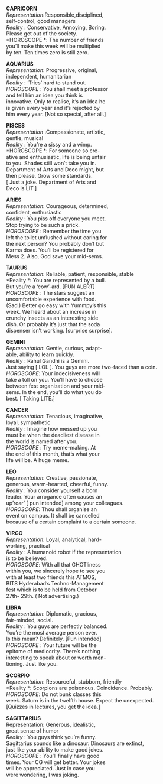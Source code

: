 <p><!-- wp:paragraph --></p>
<p><strong>CAPRICORN</strong><br />
<em>Representation</em>:Responsible,disciplined,<br />
self-control, good managers<br />
<em>Reality</em> : Conservative, Annoying, Boring.<br />
Please get out of the society.<br />
*HOROSCOPE *: The number of friends<br />
you’ll make this week will be multiplied<br />
by ten. Ten times zero is still zero.</p>
<p><!-- /wp:paragraph --></p>
<p><!-- wp:paragraph --></p>
<p><strong>AQUARIUS</strong><br />
<em>Representation</em>: Progressive, original,<br />
independent, humanitarian<br />
<em>Reality</em> : ‘Tries’ hard to stand out.<br />
<em>HOROSCOPE</em> : You shall meet a professor<br />
and tell him an idea you think is<br />
innovative. Only to realise, it’s an idea he<br />
is given every year and it’s rejected by<br />
him every year. [Not so special, after all.]</p>
<p><!-- /wp:paragraph --></p>
<p><!-- wp:paragraph --></p>
<p><strong>PISCES</strong><br />
<em>Representation</em> :Compassionate, artistic,<br />
gentle, musical<br />
<em>Reality</em> : You’re a sissy and a wimp.<br />
*HOROSCOPE *: For someone so cre-<br />
ative and enthusiastic, life is being unfair<br />
to you. Shades still won’t take you in.<br />
Department of Arts and Deco might, but<br />
then please. Grow some standards.<br />
[ Just a joke. Department of Arts and<br />
Deco is LIT.]</p>
<p><!-- /wp:paragraph --></p>
<p><!-- wp:paragraph --></p>
<p><strong>ARIES</strong><br />
<em>Representation</em>: Courageous, determined,<br />
confident, enthusiastic<br />
<em>Reality</em> : You piss off everyone you meet.<br />
Stop trying to be such a prick.<br />
<em>HOROSCOPE</em> : Remember the time you<br />
left the toilet unflushed without caring for<br />
the next person? You probably don’t but<br />
Karma does. You’ll be registered for<br />
Mess 2. Also, God save your mid-sems.</p>
<p><!-- /wp:paragraph --></p>
<p><!-- wp:paragraph --></p>
<p><strong>TAURUS</strong><br />
<em>Representation</em>: Reliable, patient, responsible, stable<br />
*Reality *: You are represented by a bull.<br />
But you’re a ‘cow’-ard. [PUN ALERT]<br />
<em>HOROSCOPE</em> : The stars suggest an<br />
uncomfortable experience with food.<br />
(Sad.) Better go easy with Yummpy’s this<br />
week. We heard about an increase in<br />
crunchy insects as an interesting side<br />
dish. Or probably it’s just that the soda<br />
dispenser isn’t working. [surprise surprise].</p>
<p><!-- /wp:paragraph --></p>
<p><!-- wp:paragraph --></p>
<p><strong>GEMINI</strong><br />
<em>Representation</em>: Gentle, curious, adapt-<br />
able, ability to learn quickly.<br />
<em>Reality</em> : Rahul Gandhi is a Gemini.<br />
Just saying [ LOL ]. You guys are more two-faced than a coin.<br />
<em>HOROSCOPE</em>: Your indecisiveness will<br />
take a toll on you. You’ll have to choose<br />
between fest organization and your mid-<br />
sems. In the end, you’ll do what you do<br />
best. [ Taking LITE.]</p>
<p><!-- /wp:paragraph --></p>
<p><!-- wp:paragraph --></p>
<p><strong>CANCER</strong><br />
<em>Representation</em>: Tenacious, imaginative,<br />
loyal, sympathetic<br />
<em>Reality</em> : Imagine how messed up you<br />
must be when the deadliest disease in<br />
the world is named after you.<br />
<em>HOROSCOPE</em> : Try meme-making. At<br />
the end of this month, that’s what your<br />
life will be. A huge meme.</p>
<p><!-- /wp:paragraph --></p>
<p><!-- wp:paragraph --></p>
<p><strong>LEO</strong><br />
<em>Representation</em>: Creative, passionate,<br />
generous, warm-hearted, cheerful, funny.<br />
<em>Reality</em> : You consider yourself a born<br />
leader. Your arrogance often causes an<br />
up’roar’ [ pun intended] among your colleagues.<br />
<em>HOROSCOPE</em>: Thou shall organise an<br />
event on campus. It shall be cancelled<br />
because of a certain complaint to a certain someone.</p>
<p><!-- /wp:paragraph --></p>
<p><!-- wp:paragraph --></p>
<p><strong>VIRGO</strong><br />
<em>Representation</em>: Loyal, analytical, hard-<br />
working, practical<br />
<em>Reality</em> : A humanoid robot if the representation<br />
is to be believed.<br />
<em>HOROSCOPE</em>: With all that GHOTliness<br />
within you, we sincerely hope to see you<br />
with at least two friends this ATMOS,<br />
BITS Hyderabad’s Techno-Management<br />
fest which is to be held from October<br />
27th- 29th. ( Not advertising.)</p>
<p><!-- /wp:paragraph --></p>
<p><!-- wp:paragraph --></p>
<p><strong>LIBRA</strong><br />
<em>Representation</em>: Diplomatic, gracious,<br />
fair-minded, social.<br />
<em>Reality</em> : You guys are perfectly balanced.<br />
You’re the most average person ever.<br />
Is this mean? Definitely. [Pun intended]<br />
<em>HOROSCOPE</em> : Your future will be the<br />
epitome of mediocrity. There’s nothing<br />
interesting to speak about or worth men-<br />
tioning. Just like you.</p>
<p><!-- /wp:paragraph --></p>
<p><!-- wp:paragraph --></p>
<p><strong>SCORPIO</strong><br />
<em>Representation</em>: Resourceful, stubborn, friendly<br />
*Reality *: Scorpions are poisonous. Coincidence. Probably.<br />
<em>HOROSCOPE</em>: Do not bunk classes this<br />
week. Saturn is in the twelfth house. Expect the unexpected.<br />
[Quizzes in lectures, you get the idea.]</p>
<p><!-- /wp:paragraph --></p>
<p><!-- wp:paragraph --></p>
<p><strong>SAGITTARIUS</strong><br />
Representation: Generous, idealistic,<br />
great sense of humor<br />
<em>Reality</em> : You guys think you’re funny.<br />
Sagittarius sounds like a dinosaur. Dinosaurs are extinct,<br />
just like your ability to make good jokes.<br />
<em>HOROSCOPE</em> : You’ll finally have good<br />
times. Your CG will get better. Your jokes<br />
will be appreciated. Just in case you<br />
were wondering, I was joking.</p>
<p><!-- /wp:paragraph --></p>
